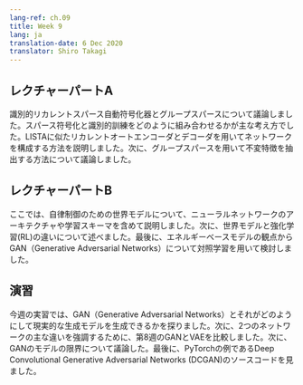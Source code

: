 ```yaml
---
lang-ref: ch.09
title: Week 9
lang: ja
translation-date: 6 Dec 2020
translator: Shiro Takagi
---
```


<!-- ## Lecture part A -->
## レクチャーパートA

<!-- We discussed discriminative recurrent sparse auto-encoders and group sparsity. The main idea was how to combine sparse coding with discriminative training. We went through how to structure a network with a recurrent autoencoder similar to LISTA and a decoder. Then we discussed how to use group sparsity to extract invariant features. -->
識別的リカレントスパース自動符号化器とグループスパースについて議論しました。スパース符号化と識別的訓練をどのように組み合わせるかが主な考え方でした。LISTAに似たリカレントオートエンコーダとデコーダを用いてネットワークを構成する方法を説明しました。次に、グループスパースを用いて不変特徴を抽出する方法について議論しました。

<!-- ## Lecture part B -->
## レクチャーパートB

<!-- In this section, we talked about the World Models for autonomous control including the neural network architecture and training schema. Then, we discussed the difference between World Models and Reinforcement Learning (RL). Finally, we studied Generative Adversarial Networks (GANs) in terms of energy-based model with the contrastive method. -->
ここでは、自律制御のための世界モデルについて、ニューラルネットワークのアーキテクチャや学習スキーマを含めて説明しました。次に、世界モデルと強化学習(RL)の違いについて述べました。最後に、エネルギーベースモデルの観点からGAN（Generative Adversarial Networks）について対照学習を用いて検討しました。

<!-- ## Practicum -->
## 演習

<!-- During this week's practicum, we explored Generative Adversarial Networks (GANs) and how they can produce realistic generative models. We then compared GANs with VAEs from week 8 to highlight key differences between two networks. Next, we discussed several model limitations of GANs. Finally, we looked at the source code for the PyTorch example Deep Convolutional Generative Adversarial Networks (DCGAN). -->
今週の実習では、GAN（Generative Adversarial Networks）とそれがどのようにして現実的な生成モデルを生成できるかを探りました。次に、2つのネットワークの主な違いを強調するために、第8週のGANとVAEを比較しました。次に、GANのモデルの限界について議論した。最後に、PyTorchの例であるDeep Convolutional Generative Adversarial Networks (DCGAN)のソースコードを見ました。
